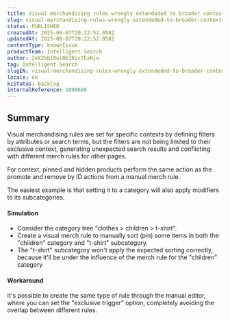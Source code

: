 ```yaml
---
title: Visual merchandising rules wrongly extendeded to broader contexts
slug: visual-merchandising-rules-wrongly-extendeded-to-broader-contexts
status: PUBLISHED
createdAt: 2025-08-07T20:22:52.058Z
updatedAt: 2025-08-07T20:22:52.058Z
contentType: knownIssue
productTeam: Intelligent Search
author: 2mXZkbi0oi061KicTExNjo
tag: Intelligent Search
slugEN: visual-merchandising-rules-wrongly-extendeded-to-broader-contexts
locale: en
kiStatus: Backlog
internalReference: 1098688
---
```


## Summary


Visual merchandising rules are set for specific contexts by defining filters by attributes or search terms, but the filters are not being limited to their exclusive context, generating unexpected search results and conflicting with different merch rules for other pages.

For context, pinned and hidden products perform the same action as the promote and remove by ID actions from a manual merch rule.

The easiest example is that setting it to a category will also apply modifiers to its subcategories.


#### Simulation



- Consider the category tree "clothes > children > t-shirt".
- Create a visual merch rule to manually sort (pin) some items in both the "children" category and "t-shirt" subcategory.
- The "t-shirt" subcategory won't apply the expected sorting correctly, because it'll be under the influence of the merch rule for the "children" category


#### Workaround


It's possible to create the same type of rule through the manual editor, where you can set the "exclusive trigger" option, completely avoiding the overlap between different rules.


